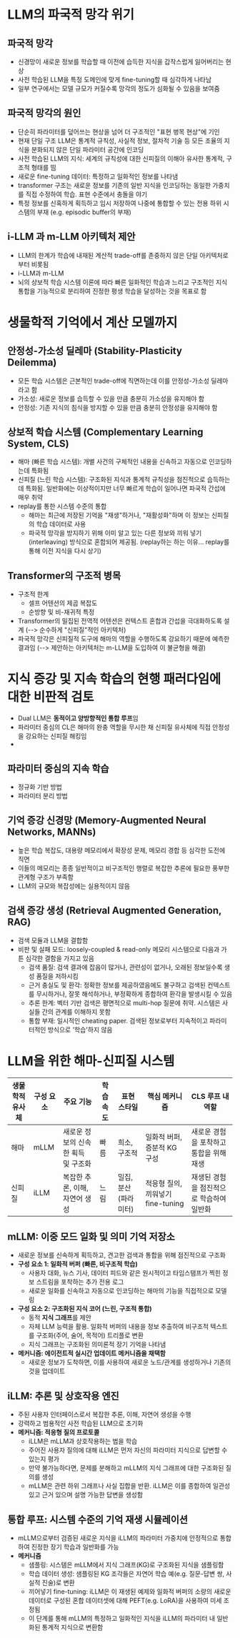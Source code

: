 # LLM의 파국적 망각 위기
## 파국적 망각
- 신경망이 새로운 정보를 학습할 때 이전에 습득한 지식을 갑작스럽게 잃어버리는 현상
- 사전 학습된 LLM을 특정 도메인에 맞게 fine-tuning할 때 심각하게 나타남
- 일부 연구에서는 모델 규모가 커질수록 망각의 정도가 심화될 수 있음을 보여줌

## 파국적 망각의 원인
- 단순히 파라미터를 덮어쓰는 현상을 넘어 더 구조적인 "표현 벙목 현상"에 기인
- 현재 단일 구조 LLM은 통계적 규칙성, 사실적 정보, 절차적 기술 등 모든 조율의 지식을 분화되지 않은 단일 파라미터 공간에 인코딩
- 사전 학습된 LLM의 지식: 세계의 규칙성에 대한 신피질의 이해아 유사한 통계적, 구조적 형태를 띰
- 새로운 fine-tuning 데이터: 특정하고 일화적인 정보를 나타냄
- transformer 구조는 새로운 정보를 기존의 일반 지식을 인코딩하는 동일한 가중치를 직접 수정하여 학습. 표현 수준에서 충돌을 야기
- 특정 정보를 신혹하게 획득하고 임시 저장하여 나중에 통합할 수 있는 전용 하위 시스템의 부재 (e.g. episodic buffer의 부재)

## i-LLM 과 m-LLM 아키텍처 제안
- LLM의 한계가 학습에 내재된 계산적 trade-off를 존중하지 않은 단일 아키텍처로부터 비롯됨
- i-LLM과 m-LLM
- 뇌의 상보적 학습 시스템 이론에 따라 빠른 일화적인 학습과 느리고 구조적인 지식 통합을 기능적으로 분리하여 진정한 평생 학습을 달성하는 것을 목표로 함

# 생물학적 기억에서 계산 모델까지
## 안정성-가소성 딜레마 (Stability-Plasticity Deilemma)
- 모든 학습 시스템은 근본적인 trade-off에 직면하는데 이를 안정성-가소성 딜레마라고 함
- 가소성: 새로운 정보를 습득할 수 있을 만큼 충분히 가소성을 유지해야 함
- 안정성: 기존 지식의 침식을 방지할 수 있을 만큼 충분히 안정성을 유지해야 함

## 상보적 학습 시스템 (Complementary Learning System, CLS)
- 해마 (빠른 학습 시스템): 개별 사건의 구체적인 내용을 신속하고 자동으로 인코딩하는데 특화됨
- 신피질 (느린 학습 시스템): 구조화된 지식과 통계적 규칙성을 점진적으로 습득하는데 특화됨. 일반화에는 이상적이지만 너무 빠르게 학습이 일어나면 파국적 간섭에 매우 취약
- replay를 통한 시스템 수준의 통합
  - 해마는 최근에 저장된 기억을 "재생"하거나, "재활성화"하며 이 정보는 신피질의 학습 데이터로 사용
  - 파국적 망각을 방지하기 위해 이미 알고 있는 다른 정보와 끼워 넣기(interleaving) 방식으로 혼합되어 제공됨. (replay하는 하는 이유... replay를 통해 이전 지식을 다시 상기)
 
## Transformer의 구조적 병목
- 구조적 한계
  - 셀프 어텐션의 제곱 복잡도
  - 순방향 및 비-재귀적 특정
- Transformer의 밀집된 전역적 어텐션은 컨텍스트 혼합과 간섭을 극대화하도록 설계 (--> 순수하게 "신피질"적인 아키텍처)
- 파국적 망각은 신피질적 도구에 해마의 역할을 수행하도록 강요하기 때문에 예측한 결과임 (--> 제안하는 아키텍처는 m-LLM을 도입하여 이 불균형을 해결)

# 지식 증강 및 지속 학습의 현행 패러다임에 대한 비판적 검토
- Dual LLM은 **동적이고 양방향적인 통합 루프**임
- 파라미터 중심의 CL은 해마의 완충 역할을 무시한 채 신피질 유사체에 직접 안정성을 강요하는 신피질 해킹임
- 
## 파라미터 중심의 지속 학습
- 정규화 기반 방법
- 파라미터 분리 방법
## 기억 증강 신경망 (Memory-Augmented Neural Networks, MANNs)
- 높은 학습 복잡도, 대용량 메모리에서 확장성 문제, 메모리 경합 등 심각한 도전에 직면
- 이들의 메모리는 종종 일반적이고 비구조적인 행렬로 복잡한 추론에 필요한 풍부한 관계형 구조가 부족함
- LLM의 규모와 복잡성에는 실용적이지 않음
## 검색 증강 생성 (Retrieval Augmented Generation, RAG)
- 검색 모듈과 LLM을 결합함
- 비판 및 실패 모드: loosely-coupled & read-only 메모리 시스템으로 다음과 가튼 심각한 결함을 가지고 있음
  - 검색 품질: 검색 결과에 잡음이 많거나, 관련성이 없거나, 오래된 정보일수록 생성 품질을 저하시킴
  - 근거 충실도 및 환각: 정확한 정보를 제공하였음에도 불구하고 검색된 컨텍스트를 무시하거나, 잘못 해석하거나, 부정확하게 종합하여 환각을 발생시킬 수 있음
  - 추론 한계: 벡터 기반 검색은 평면적으로 multi-hop 질문에 취약. 시스템은 사실들 간의 관계를 이해하지 못함
  - 통합 부재: 일시적인 cheating paper. 검색된 정보로부터 지속적이고 파라미터적인 방식으로 '학습'하지 않음

# LLM을 위한 해마-신피질 시스템
| 생물학적 유사체 | 구성 요소 | 주요 기능 | 학습 속도 | 표현 스타일 | 핵심 메커니즘 | CLS 루프 내 역할 | 
|---|---|---|---|---|---|---|
| 해마 | mLLM | 새로운 정보의 신속한 획득 및 구조화 | 빠름 | 희소, 구조적 | 일화적 버퍼, 증분적 KG 구성 | 새로운 경험을 포착하고 통합을 위해 재생 |
| 신피질 | iLLM | 복잡한 추론, 이해, 자연어 생성 | 느림 | 밀집, 분산(파라미터) | 적응형 질의, 끼워넣기 fine-tuning | 재생된 경험을 점진적으로 학습하여 일반화| 

## mLLM: 이중 모드 일화 및 의미 기억 저장소
- 새로운 정보를 신속하게 획득하고, 견고한 검색과 통합을 위해 점진적으로 구조화
- **구성 요소 1: 일화적 버퍼 (빠른, 비구조적 학습)**
  - 사용자 대화, 뉴스 기사, 데이터 피드와 같은 원시적이고 타임스탬프가 찍힌 정보 스트림을 포착하는 추가 전용 로그
  - 새로운 일화를 신속하고 자동으로 인코딩하는 해마의 기능을 직접적으로 모델링 
- **구성 요소 2: 구조화된 지식 코어 (느린, 구조적 통합)**
  - 동적 **지식 그래프**를 제안
  - 자체 LLM 능력을 활용. 일화적 버퍼의 내용을 정보 추출하여 비구조적 텍스트를 구조화(주어, 술어, 목적어) 트리플로 변환
  - 지식 그래프는 구조화된 의미론적 장기 기억을 나타냄
- **메커니즘: 에이전트적 실시간 업데이트 메커니즘을 채택함**
  - 새로운 정보가 도착하면, 이를 사용하여 새로운 노드/관계를 생성하거나 기존의 것을 업데이트 

## iLLM: 추론 및 상호작용 엔진
- 주된 사용자 인터페이스로서 복잡한 추론, 이해, 자연어 생성을 수행
- 강력하고 범용적인 사전 학습된 LLM으로 초기화
- **메커니즘: 적응형 질의 프로토콜**
  - iLLM은 mLLM과 상호작용하는 법을 학습
  - 주어진 사용자 질의에 대해 iLLM은 먼저 자신의 파라미터 지식으로 답변할 수 있는지 평가
  - 만약 불가능하다면, 문제를 분해하고 mLLM의 지식 그래프에 대한 구조화된 질의를 생성
  - mLLM은 관련 하위 그래프나 사실 집합을 반환. iLLM은 이를 종합하여 일관성 있고 근거 있으며 설명 가능한 답변을 생성함
 
## 통합 루프: 시스템 수준의 기억 재생 시뮬레이션
- mLLM으로부터 검증된 새로운 지식을 iLLM의 파라미터 가중치에 안정적으로 통합하여 진정한 장기 학습과 일반화를 가능
- **메커니즘**
  - 샘플링: 시스템은 mLLM에서 지식 그래프(KG)로 구조화된 지식을 샘플링함
  - 학습 데이터 생성: 샘플링된 KG 조각들은 자연어 학습 예(e.g. 질문-답변 쌍, 사실적 진술)로 변환
  - 끼어넣기 fine-tuning: iLLM은 이 재생된 예제와 일화적 버퍼의 소량의 새로운 데이터로 구성된 혼합 데이터셋에 대해 PEFT(e.g. LoRA)을 사용하여 미세 조정됨
  - 이 단계를 통해 mLLM의 특정하고 일화적인 지식을 iLLM의 파라미터 내 일반화된 통계적 지식으로 변환함



